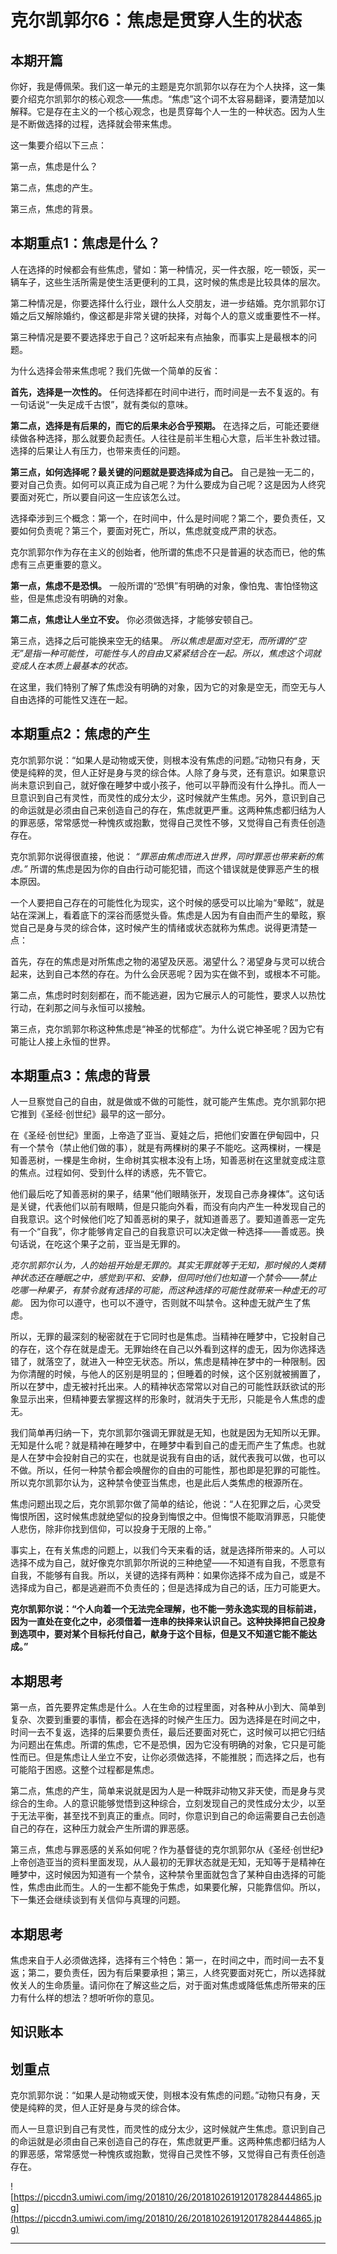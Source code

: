 # 克尔凯郭尔6：焦虑是贯穿人生的状态

## 本期开篇

你好，我是傅佩荣。我们这一单元的主题是克尔凯郭尔以存在为个人抉择，这一集要介绍克尔凯郭尔的核心观念——焦虑。“焦虑”这个词不太容易翻译，要清楚加以解释。它是存在主义的一个核心观念，也是贯穿每个人一生的一种状态。因为人生是不断做选择的过程，选择就会带来焦虑。

这一集要介绍以下三点：

第一点，焦虑是什么？

第二点，焦虑的产生。

第三点，焦虑的背景。

## 本期重点1：焦虑是什么？

人在选择的时候都会有些焦虑，譬如：第一种情况，买一件衣服，吃一顿饭，买一辆车子，这些生活所需是使生活更便利的工具，这时候的焦虑是比较具体的层次。

第二种情况是，你要选择什么行业，跟什么人交朋友，进一步结婚。克尔凯郭尔订婚之后又解除婚约，像这都是非常关键的抉择，对每个人的意义或重要性不一样。

第三种情况是要不要选择忠于自己？这听起来有点抽象，而事实上是最根本的问题。

为什么选择会带来焦虑呢？我们先做一个简单的反省：

 **首先，选择是一次性的。** 任何选择都在时间中进行，而时间是一去不复返的。有一句话说“一失足成千古恨”，就有类似的意味。

 **第二点，选择是有后果的，而它的后果未必合乎预期。** 在选择之后，可能还要继续做各种选择，那么就要负起责任。人往往是前半生粗心大意，后半生补救过错。选择的后果让人有压力，也带来责任的问题。

 **第三点，如何选择呢？最关键的问题就是要选择成为自己。** 自己是独一无二的，要对自己负责。如何可以真正成为自己呢？为什么要成为自己呢？这是因为人终究要面对死亡，所以要自问这一生应该怎么过。

选择牵涉到三个概念：第一个，在时间中，什么是时间呢？第二个，要负责任，又要如何负责呢？第三个，要面对死亡，所以，焦虑就变成严肃的状态。

克尔凯郭尔作为存在主义的创始者，他所谓的焦虑不只是普遍的状态而已，他的焦虑有三点更重要的意义。

 **第一点，焦虑不是恐惧。** 一般所谓的“恐惧”有明确的对象，像怕鬼、害怕怪物这些，但是焦虑没有明确的对象。

 **第二点，焦虑让人坐立不安。** 你必须做选择，才能够安顿自己。

第三点，选择之后可能换来空无的结果。 *所以焦虑是面对空无，而所谓的“空无”是指一种可能性，可能性与人的自由又紧紧结合在一起。所以，焦虑这个词就变成人在本质上最基本的状态。*

在这里，我们特别了解了焦虑没有明确的对象，因为它的对象是空无，而空无与人自由选择的可能性又连在一起。

## 本期重点2：焦虑的产生

克尔凯郭尔说：“如果人是动物或天使，则根本没有焦虑的问题。”动物只有身，天使是纯粹的灵，但人正好是身与灵的综合体。人除了身与灵，还有意识。如果意识尚未意识到自己，就好像在睡梦中或小孩子，他可以平静而没有什么挣扎。而人一旦意识到自己有灵性，而灵性的成分太少，这时候就产生焦虑。另外，意识到自己的命运就是必须由自己来创造自己的存在，焦虑就更严重。这两种焦虑都归结为人的罪恶感，常常感觉一种愧疚或抱歉，觉得自己灵性不够，又觉得自己有责任创造存在。

克尔凯郭尔说得很直接，他说： *“罪恶由焦虑而进入世界，同时罪恶也带来新的焦虑。”* 所谓的焦虑是因为你的自由行动可能犯错，而这个错误就是使罪恶产生的根本原因。

一个人要把自己存在的可能性化为现实，这个时候的感受可以比喻为“晕眩”，就是站在深渊上，看着底下的深谷而感觉头昏。焦虑是人因为有自由而产生的晕眩，察觉自己是身与灵的综合体，这时候产生的情绪或状态就称为焦虑。说得更清楚一点：

首先，存在的焦虑是对所焦虑之物的渴望及厌恶。渴望什么？渴望身与灵可以统合起来，达到自己本然的存在。为什么会厌恶呢？因为实在做不到，或根本不可能。

第二点，焦虑时时刻刻都在，而不能逃避，因为它展示人的可能性，要求人以热忱行动，在刹那之间与永恒可以接触。

第三点，克尔凯郭尔称这种焦虑是“神圣的忧郁症”。为什么说它神圣呢？因为它有可能让人接上永恒的世界。

## 本期重点3：焦虑的背景

人一旦察觉自己的自由，就是做或不做的可能性，就可能产生焦虑。克尔凯郭尔把它推到《圣经·创世纪》最早的这一部分。

在《圣经·创世纪》里面，上帝造了亚当、夏娃之后，把他们安置在伊甸园中，只有一个禁令（禁止他们做的事），就是有两棵树的果子不能吃。这两棵树，一棵是知善恶树，一棵是生命树，生命树其实根本没有上场，知善恶树在这里就变成注意的焦点。过程如何、受到什么样的诱惑，先不管它。

他们最后吃了知善恶树的果子，结果“他们眼睛张开，发现自己赤身裸体”。这句话是关键，代表他们以前有眼睛，但是只能向外看，而没有向内产生一种发现自己的自我意识。这个时候他们吃了知善恶树的果子，就知道善恶了。要知道善恶一定先有一个“自我”，你才能够肯定自己的自我意识可以决定做一种选择——善或恶。换句话说，在吃这个果子之前，亚当是无罪的。

 *克尔凯郭尔认为，人的始祖开始是无罪的。其实无罪就等于无知，那时候的人类精神状态还在睡眠之中，感觉到平和、安静，但同时他们也知道一个禁令——禁止吃哪一种果子，有禁令就有选择的可能，而这种选择的可能性就带来一种虚无的可能。* 因为你可以遵守，也可以不遵守，否则就不叫禁令。这种虚无就产生了焦虑。

所以，无罪的最深刻的秘密就在于它同时也是焦虑。当精神在睡梦中，它投射自己的存在，这个存在就是虚无。无罪始终在自己以外看到这样的虚无，因为你选择选错了，就落空了，就进入一种空无状态。所以，焦虑是精神在梦中的一种限制。因为你清醒的时候，与他人的区别是明显的；但睡着的时候，这个区别就被搁置了，所以在梦中，虚无被衬托出来。人的精神状态常常以对自己的可能性跃跃欲试的形象显示出来，但精神要去掌握这样的形象时，就消失于无形，只能是令人焦虑的虚无。

我们简单再归纳一下，克尔凯郭尔强调无罪就是无知，也就是因为无知所以无罪。无知是什么呢？就是精神在睡梦中，在睡梦中看到自己的虚无而产生了焦虑。也就是人在梦中会投射自己的实在，也就是说我有自由的话，就代表我可以做，也可以不做。所以，任何一种禁令都会唤醒你的自由的可能性，那也即是犯罪的可能性。所以克尔凯郭尔认为，这种禁令使亚当焦虑，也是此后人类焦虑的根源所在。

焦虑问题出现之后，克尔凯郭尔做了简单的结论，他说：“人在犯罪之后，心灵受悔恨所困，这时候焦虑就绝望似的投身到悔恨之中。但悔恨不能取消罪恶，只能使人悲伤，除非你找到信仰，可以投身于无限的上帝。”

事实上，在有关焦虑的问题上，以我们今天来看的话，就是选择所带来的。人可以选择不成为自己，就好像克尔凯郭尔所说的三种绝望——不知道有自我，不愿意有自我，不能够有自我。所以，关键的选择有两种：如果你选择不成为自己，或是不选择成为自己，都是逃避而不负责任的；但是选择成为自己的话，压力可能更大。

 **克尔凯郭尔说：“个人向着一个无法完全理解，也不能一劳永逸实现的目标前进，因为一直处在变化之中，必须借着一连串的抉择来认识自己。这种抉择把自己投身到选项中，要对某个目标托付自己，献身于这个目标，但是又不知道它能不能达成。”**

## 本期思考

第一点，首先要界定焦虑是什么。人在生命的过程里面，对各种从小到大、简单到复杂、次要到重要的事情，都会在选择的时候产生压力。因为选择是在时间之中，时间一去不复返，选择的后果要负责任，最后还要面对死亡，这时候可以把它归结为问题出在焦虑。所谓的焦虑，它不是恐惧，因为它没有明确的对象，它只是可能性而已。但是焦虑让人坐立不安，让你必须做选择，不能推脱；而选择之后，也有可能陷于困惑。这整个过程都是焦虑。

第二点，焦虑的产生，简单来说就是因为人是一种既非动物又非天使，而是身与灵综合的生命。人的意识能够觉悟到这种综合，立刻发现自己的灵性成分太少，以至于无法平衡，甚至找不到真正的重点。同时，你意识到自己的命运需要自己去创造自己的存在，这种压力就会产生所谓的罪恶感。

第三点，焦虑与罪恶感的关系如何呢？作为基督徒的克尔凯郭尔从《圣经·创世纪》上帝创造亚当的资料里面发现，从人最初的无罪状态就是无知，无知等于是精神在睡梦中，这时候因为知道有一个禁令，这种禁令里面就包含了某种自由选择的可能性，焦虑由此而生。人的一生都不能免于焦虑，如果要化解，只能靠信仰。所以，下一集还会继续谈到有关信仰与真理的问题。

## 本期思考

焦虑来自于人必须做选择，选择有三个特色：第一，在时间之中，而时间一去不复返；第二，要负责任，因为有后果要承担；第三，人终究要面对死亡，所以选择就攸关人的生命质量。请问你在了解这些之后，对于面对焦虑或降低焦虑所带来的压力有什么样的想法？想听听你的意见。

## 知识账本

## 划重点

克尔凯郭尔说：“如果人是动物或天使，则根本没有焦虑的问题。”动物只有身，天使是纯粹的灵，但人正好是身与灵的综合体。

而人一旦意识到自己有灵性，而灵性的成分太少，这时候就产生焦虑。意识到自己的命运就是必须由自己来创造自己的存在，焦虑就更严重。这两种焦虑都归结为人的罪恶感，常常感觉一种愧疚或抱歉，觉得自己灵性不够，又觉得自己有责任创造存在。


![https://piccdn3.umiwi.com/img/201810/26/201810261912017828444865.jpg](https://piccdn3.umiwi.com/img/201810/26/201810261912017828444865.jpg)

---
